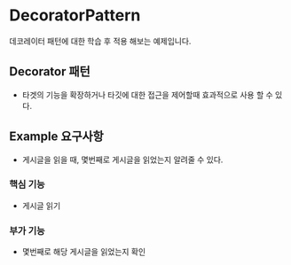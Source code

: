 # DecoratorPattern
데코레이터 패턴에 대한 학습 후 적용 해보는 예제입니다.

## Decorator 패턴
- 타겟의 기능을 확장하거나 타깃에 대한 접근을 제어할때 효과적으로 사용 할 수 있다.

## Example 요구사항
- 게시글을 읽을 때, 몇번째로 게시글을 읽었는지 알려줄 수 있다.

### 핵심 기능
- 게시글 읽기 

### 부가 기능
- 몇번째로 해당 게시글을 읽었는지 확인